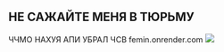 ## НЕ САЖАЙТЕ МЕНЯ В ТЮРЬМУ
ЧЧМО НАХУЯ АПИ УБРАЛ ЧСВ femin.onrender.com
![](https://github.com/user-attachments/assets/ad3cc5af-f50f-4f8c-973b-2f67f8cb3020)
